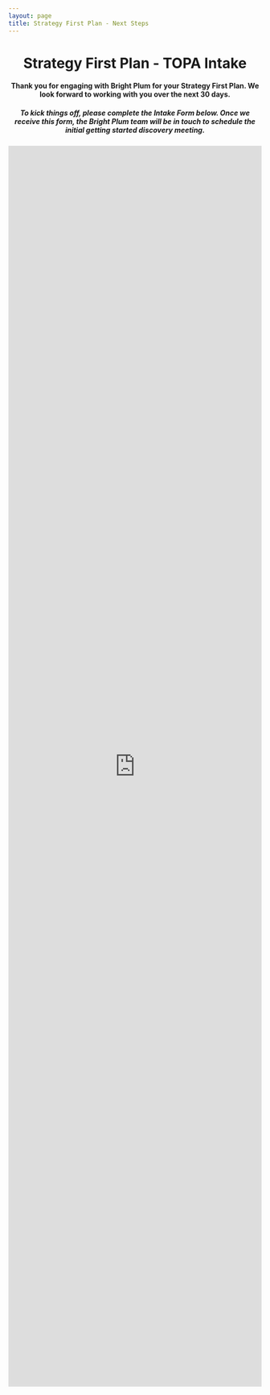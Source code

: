 ```yaml
---
layout: page
title: Strategy First Plan - Next Steps
---
```

<h1 style="text-align:center;">Strategy First Plan - TOPA Intake</h1>
<h4 style="text-align:center;">Thank you for engaging with Bright Plum for your Strategy First Plan. We look forward to working with you over the next 30 days.</h4>
<h5 style="text-align:center;">To kick things off, please complete the Intake Form below. Once we receive this form, the Bright Plum team will be in touch to schedule the initial getting started discovery meeting.</h5>

<iframe src=https://docs.google.com/forms/d/e/1FAIpQLScZ13Su3zgJO5blfnSfcl2IX8AOke0SSZx73U0yyNUYIqp1-w/viewform?embedded=true" width="100%" height="2465" frameborder="0" marginheight="0" marginwidth="0">Loading…</iframe>
